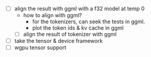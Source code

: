 - [ ] align the result with ggml with a f32 model at temp 0
  - how to align with ggml?
    - for the tokenizers, can seek the tests in ggml.
    - plot the token ids & kv cache in ggml
  - [ ] align the result of tokenizer with ggml
- [ ] take the tensor & device framework
- [ ] wgpu tensor support
